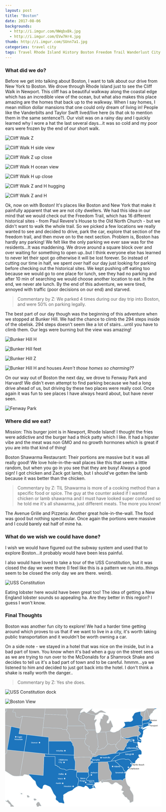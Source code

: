 ```yaml
---
layout: post
title: "Boston"
date: 2017-08-06
backgrounds:
  - http://i.imgur.com/NWqbxBk.jpg
  - http://i.imgur.com/EVw7Hr4.jpg
thumb: http://i.imgur.com/SUnn7a1.jpg
categories: travel city
tags: Travel Rhode Island History Boston Freedom Trail Wanderlust City
---
```

### What did we do?
Before we get into talking about Boston, I want to talk about our drive from New York to Boston. We drove through Rhode Island just to see the Cliff Walk in Newport. This cliff has a beautiful walkway along the coastal edge which has an incredible view of the ocean, but what also makes this place amazing are the homes that back up to the walkway. When I say homes, I mean million dollar mansions that one could only dream of living in! People like the Vanderbilts and Taylor Swift lived/live here (is that ok to mention them in the same sentence?). Our visit was on a rainy day and I quickly learned why I wore a hat the last several days...it was so cold and my poor ears were frozen by the end of our short walk.

![Cliff Walk Z](http://i.imgur.com/V3WR03wh.jpg)

![Cliff Walk H side view](http://i.imgur.com/m1H9hCEh.jpg)

![Cliff Walk Z up close](http://i.imgur.com/zqinFN4h.jpg)

![Cliff Walk H ocean view](http://i.imgur.com/aRe75TXh.jpg)

![Cliff Walk H up close](http://i.imgur.com/8IcEIGJh.jpg)

![Cliff Walk Z and H hugging](http://i.imgur.com/ycQwoXeh.jpg)

![Cliff Walk Z and H](http://i.imgur.com/TPBpie3h.jpg)

Ok, now on with Boston! It's places like Boston and New York that make it painfully apparent that we are not city dwellers. We had this idea in our mind that we would check out the Freedom Trail, which has 16 different historical sites - from Paul Revere's House to the Old North Church - but we didn't want to walk the whole trail. So we picked a few locations we really wanted to see and decided to drive, park the car, explore that section of the freedom trail, and then move on to the next section. Problem is, Boston has hardly any parking! We felt like the only parking we ever saw was for the residents...It was maddening. We drove around a square block over and over waiting for something to open up..but I think everyone else has learned to never let their spot go otherwise it will be lost forever. So instead of cutting our time in half, we spent _over_ half our day just looking for parking before checking out the historical sites. We kept pushing off eating too because we would go to one place for lunch, see they had no parking and after 10 min of searching we would choose another location to eat. In the end, we never ate lunch. By the end of this adventure, we were tired, annoyed with traffic (poor decisions on our end) and starved.

> Commentary by Z: We parked 4 times during our day trip into Boston, and were 50% on parking legally.

The best part of our day though was the beginning of this adventure when we stopped at Bunker Hill. We had the chance to climb the 294 steps inside of the obelisk. 294 steps doesn't seem like a lot of stairs...until you have to climb them. Our legs were burning but the view was amazing!

![Bunker Hill H](http://i.imgur.com/xZqryfNh.jpg)

![Bunker Hill feet](http://i.imgur.com/AiOJPpUh.jpg)

![Bunker Hill Z](http://i.imgur.com/RZau97rh.jpg)

![Bunker Hill H and houses](http://i.imgur.com/DkBq0eJh.jpg)
*Aren't those homes so charming??*

On our way out of Boston the next day, we drove to Fenway Park and Harvard! We didn't even attempt to find parking because we had a long drive ahead of us, but driving by these two places were really cool. Once again it was fun to see places I have always heard about, but have never seen.

![Fenway Park](http://i.imgur.com/nsopWJdh.jpg)

### Where did we eat?

Mission: This burger joint is in Newport, Rhode Island! I thought the fries were addictive and the burger had a thick patty which I like. It had a hipster vibe and the meat was non GMO and no growth hormones which is great if you are into that kind of thing!

Boston Shawarma Restaurant: Their portions are massive but it was all really good! We love hole-in-the-wall places like this that seem a little random, but when you go in you see that they are busy! Always a good sign! I got chicken and Zack got lamb, but I should've gotten the lamb because it was better than the chicken.

> Commentary by Z: TIL Shawarma is more of a cooking method than a specific food or spice. The guy at the counter asked if I wanted chicken or lamb shawarma and I must have looked super confused so he told me it's all shawarma, just different meats. The more you know!

The Avenue Grille and Pizzeria: Another great hole-in-the-wall. The food was good but nothing spectacular. Once again the portions were massive and I could barely eat half of mine ha.

### What do we wish we could have done?
I wish we would have figured out the subway system and used that to explore Boston...it probably would have been less painful.

I also would have loved to take a tour of the USS Constitution, but it was closed the day we were there (I feel like this is a pattern we run into..things seem to be closed the only day we are there. weird).

![USS Constitution](http://i.imgur.com/SUnn7a1h.jpg)

Eating lobster here would have been great too! The idea of getting a New England lobster sounds so appealing ha. Are they better in this region? I guess I won't know.

### Final Thoughts
Boston was another fun city to explore! We had a harder time getting around which proves to us that if we want to live in a city, it's worth taking public transportation and it wouldn't be worth owning a car.

On a side note - we stayed in a hotel that was nice on the inside, but in a bad part of town. You know when it's bad when a guy on the street sees us as we are trying to run over to the McDonalds for a Shamrock Shake and decides to tell us it's a bad part of town and to be careful. hmmm...ya we listened to him and decided to just got back into the hotel. I don't think a shake is really worth the danger..

> Commentary by Z: Yes she does.

![USS Constitution dock](http://i.imgur.com/5KN2rKzh.jpg)

![Boston View](http://i.imgur.com/EVw7Hr4h.jpg)

![boston map](/assets/images/maps/boston.jpg)
